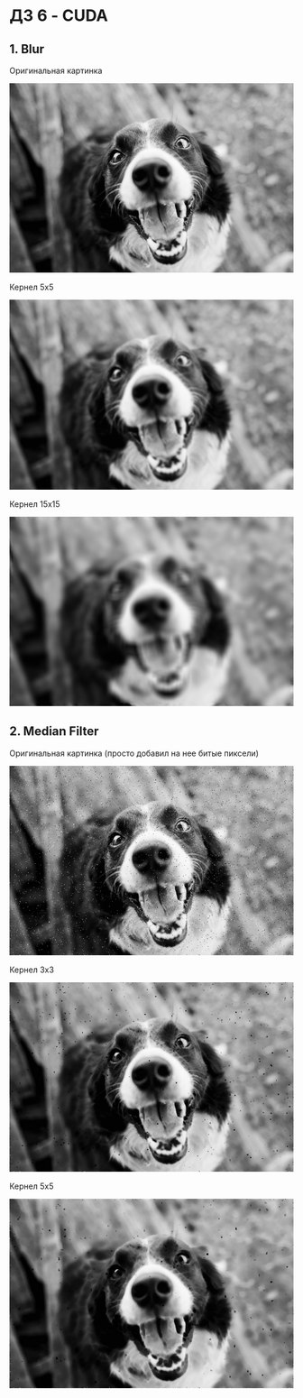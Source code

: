 # ДЗ 6 - CUDA

## 1. Blur
Оригинальная картинка  

![Оригинал](https://github.com/alexyar88/made_hpc_2020/blob/master/hw6/blur/dog.png)  

Кернел 5х5   

![Оригинал](https://github.com/alexyar88/made_hpc_2020/blob/master/hw6/blur/dog_blur_5.png)  

Кернел 15х15   

![Оригинал](https://github.com/alexyar88/made_hpc_2020/blob/master/hw6/blur/dog_blur_15.png)  


## 2. Median Filter
Оригинальная картинка (просто добавил на нее битые пиксели) 

![Оригинал](https://github.com/alexyar88/made_hpc_2020/blob/master/hw6/median_filter/dog_noise.png)  

Кернел 3х3  

![Оригинал](https://github.com/alexyar88/made_hpc_2020/blob/master/hw6/median_filter/dog_median_filter_3.jpg)  

Кернел 5х5   

![Оригинал](https://github.com/alexyar88/made_hpc_2020/blob/master/hw6/median_filter/dog_median_filter_5.jpg) 
